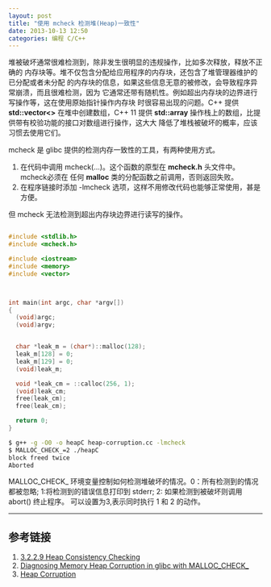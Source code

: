 ```yaml
---
layout: post
title: "使用 mcheck 检测堆(Heap)一致性"
date: 2013-10-13 12:50
categories: 编程 C/C++
---
```


堆被破坏通常很难检测到，除非发生很明显的违规操作，比如多次释放，释放不正确的
内存块等。堆不仅包含分配给应用程序的内存块，还包含了堆管理器维护的已分配或者未分配
的内存块的信息，如果这些信息无意的被修改，会导致程序异常崩溃，而且很难检测，因为
它通常还带有随机性。例如超出内存块的边界进行写操作等，这在使用原始指针操作内存块
时很容易出现的问题。C++ 提供 **std::vector<>** 在堆中创建数组，C++ 11 提供
**std::array<T>** 操作栈上的数组，比提供带有校验功能的接口对数组进行操作，这大大
降低了堆栈被破坏的概率，应该习惯去使用它们。

mcheck 是 glibc 提供的检测内存一致性的工具，有两种使用方式。
1. 在代码中调用 mcheck(...)。这个函数的原型在 **mcheck.h** 头文件中。mcheck必须在
任何 **malloc** 类的分配函数之前调用，否则返回失败。
2. 在程序链接时添加 -lmcheck 选项，这样不用修改代码也能够正常使用，甚是方便。

但 mcheck 无法检测到超出内存块边界进行读写的操作。

<!-- more -->

```cpp

#include <stdlib.h>
#include <mcheck.h>

#include <iostream>
#include <memory>
#include <vector>



int main(int argc, char *argv[])
{
  (void)argc;
  (void)argv;


  char *leak_m = (char*)::malloc(128);
  leak_m[128] = 0;
  leak_m[129] = 0;
  (void)leak_m;

  void *leak_cm = ::calloc(256, 1);
  (void)leak_cm;
  free(leak_cm);
  free(leak_cm);

  return 0;
}
```

```bash
$ g++ -g -O0 -o heapC heap-corruption.cc -lmcheck
$ MALLOC_CHECK_=2 ./heapC
block freed twice
Aborted
```

MALLOC_CHECK_ 环境变量控制如何检测堆破坏的情况。0：所有检测到的情况都被忽略;
1:将检测到的错误信息打印到 stderr; 2: 如果检测到被破坏则调用 abort() 终止程序。
可以设置为3,表示同时执行 1 和 2 的动作。


-----

## 参考链接 ##
1. [3.2.2.9 Heap Consistency Checking](http://www.gnu.org/software/libc/manual/html_node/Heap-Consistency-Checking.html)
2. [Diagnosing Memory Heap Corruption in glibc with MALLOC_CHECK_](http://www.novell.com/support/kb/doc.php?id=3113982)
3. [Heap Corruption](http://www.efnetcpp.org/wiki/Heap_Corruption)
